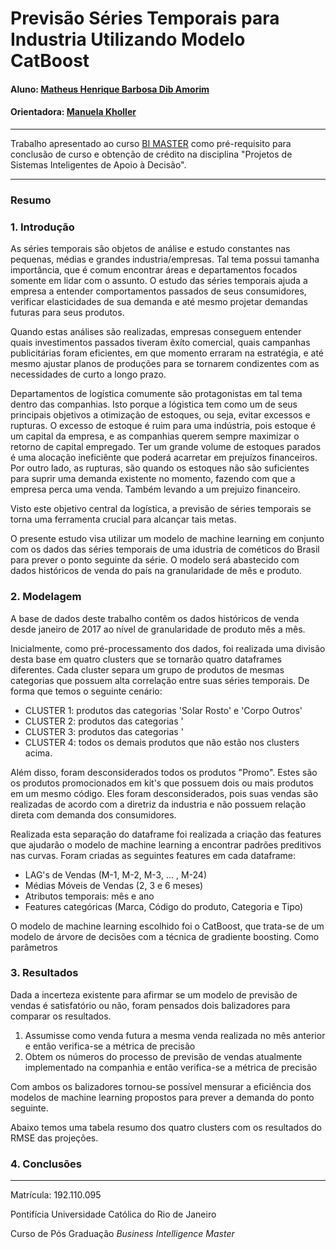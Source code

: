 <!-- antes de enviar a versão final, solicitamos que todos os comentários, colocados para orientação ao aluno, sejam removidos do arquivo -->
# Previsão Séries Temporais para Industria Utilizando Modelo CatBoost

#### Aluno: [Matheus Henrique Barbosa Dib Amorim](https://github.com/MatheusDib)
#### Orientadora: [Manuela Kholler](https://github.com/manoelakohler)

---

Trabalho apresentado ao curso [BI MASTER](https://ica.puc-rio.ai/bi-master) como pré-requisito para conclusão de curso e obtenção de crédito na disciplina "Projetos de Sistemas Inteligentes de Apoio à Decisão".

---

### Resumo

<!-- trocar o texto abaixo pelo resumo do trabalho, em português -->


### 1. Introdução

As séries temporais são objetos de análise e estudo constantes nas pequenas, médias e grandes industria/empresas.
Tal tema possui tamanha importância, que é comum encontrar áreas e departamentos focados somente em lidar com o assunto.
O estudo das séries temporais ajuda a empresa a entender comportamentos passados de seus consumidores, verificar elasticidades de sua demanda
e até mesmo projetar demandas futuras para seus produtos.

Quando estas análises são realizadas, empresas conseguem entender quais investimentos passados tiveram êxíto comercial, quais campanhas publicitárias foram eficientes, 
em que momento erraram na estratégia, e até mesmo ajustar planos de produções para se tornarem condizentes com as necessidades de curto a longo prazo.

Departamentos de logística comumente são protagonistas em tal tema dentro das companhias. Isto porque a lógistica tem como um de seus principais objetivos 
a otimização de estoques, ou seja, evitar excessos e rupturas. O excesso de estoque é ruim para uma indústria, pois estoque é um capital da empresa, e as companhias querem
sempre maximizar o retorno de capital empregado. Ter um grande volume de estoques parados é uma alocação ineficiênte que poderá acarretar em prejuízos financeiros.
Por outro lado, as rupturas, são quando os estoques não são suficientes para suprir uma demanda existente no momento, fazendo com que a empresa perca uma venda. 
Também levando a um prejuizo financeiro.

Visto este objetivo central da logística, a previsão de séries temporais se torna uma ferramenta crucial para alcançar tais metas.
 
O presente estudo visa utilizar um modelo de machine learning em conjunto com os dados das séries temporais de uma idustria de cométicos do Brasil 
para prever o ponto seguinte da série.
O modelo será abastecido com dados históricos de venda do país na granularidade de mês e produto.


### 2. Modelagem

A base de dados deste trabalho contêm os dados históricos de venda desde janeiro de 2017 ao nível de granularidade de produto mês a mês.

Inicialmente, como pré-processamento dos dados, foi realizada uma divisão desta base em quatro clusters que se tornarão quatro dataframes diferentes.
Cada cluster separa um grupo de produtos de mesmas categorias que possuem alta correlação entre suas séries temporais.
De forma que temos o seguinte cenário:

* CLUSTER 1: produtos das categorias 'Solar Rosto' e 'Corpo Outros'
* CLUSTER 2: produtos das categorias '
* CLUSTER 3: produtos das categorias '
* CLUSTER 4: todos os demais produtos que não estão nos clusters acima.

Além disso, foram desconsiderados todos os produtos "Promo". Estes são os produtos promocionados em kit's que possuem dois ou mais produtos em um mesmo código. 
Eles foram desconsiderados, pois suas vendas são realizadas de acordo com a diretriz da industria e não possuem relação direta com demanda dos consumidores.

Realizada esta separação do dataframe foi realizada a criação das features que ajudarão o modelo de machine learning a encontrar padrões preditivos nas curvas.
Foram criadas as seguintes features em cada dataframe:

* LAG's de Vendas (M-1, M-2, M-3, ... , M-24)
* Médias Móveis de Vendas (2, 3 e 6 meses)
* Atributos temporais: mês e ano
* Features categóricas (Marca, Código do produto, Categoria e Tipo)

O modelo de machine learning escolhido foi o CatBoost, que trata-se de um modelo de árvore de decisões com a técnica de gradiente boosting.
Como parâmetros 

### 3. Resultados

Dada a incerteza existente para afirmar se um modelo de previsão de vendas é satisfatório ou não, foram pensados dois balizadores para comparar os resultados.

1. Assumisse como venda futura a mesma venda realizada no mês anterior e então verifica-se a métrica de precisão
2. Obtem os números do processo de previsão de vendas atualmente implementado na companhia e então verifica-se a métrica de precisão

Com ambos os balizadores tornou-se possível mensurar a eficiência dos modelos de machine learning propostos para prever a demanda do ponto seguinte.

Abaixo temos uma tabela resumo dos quatro clusters com os resultados do RMSE das projeções.





### 4. Conclusões






---

Matrícula: 192.110.095

Pontifícia Universidade Católica do Rio de Janeiro

Curso de Pós Graduação *Business Intelligence Master*